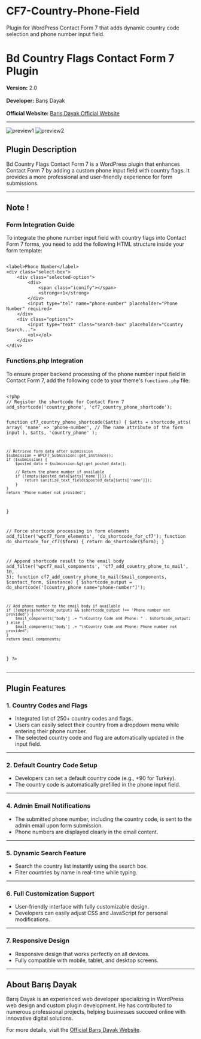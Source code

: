 # CF7-Country-Phone-Field
Plugin for WordPress Contact Form 7 that adds dynamic country code selection and phone number input field.

# <strong>Bd Country Flags Contact Form 7 Plugin</strong>  
<strong>Version:</strong> 2.0  <br>  
<strong>Developer:</strong> Barış Dayak  <br>  
<strong>Official Website:</strong> <a href="https://barisdayak.com" target="_blank">Barış Dayak Official Website</a>  

---
![preview1](https://github.com/user-attachments/assets/d86c20ef-1419-48fb-8e2d-95d9592ae231)
![preview2](https://github.com/user-attachments/assets/e7f13b65-f455-404a-91aa-6442ba8d188f)



<h2>Plugin Description</h2>  
<p>Bd Country Flags Contact Form 7 is a WordPress plugin that enhances Contact Form 7 by adding a custom phone input field with country flags. It provides a more professional and user-friendly experience for form submissions.</p>  

---

<h2>Note !</h2>  

<h3>Form Integration Guide </h3> 
<p>To integrate the phone number input field with country flags into Contact Form 7 forms, you need to add the following HTML structure inside your form template:</p> 
<pre><code>
&lt;label&gt;Phone Number&lt;/label&gt;
&lt;div class="select-box"&gt;
    &lt;div class="selected-option"&gt;
        &lt;div&gt;
            &lt;span class="iconify"&gt;&lt;/span&gt;
            &lt;strong&gt;+1&lt;/strong&gt;
        &lt;/div&gt;
        &lt;input type="tel" name="phone-number" placeholder="Phone Number" required&gt;
    &lt;/div&gt;
    &lt;div class="options"&gt;
        &lt;input type="text" class="search-box" placeholder="Country Search..."&gt;
        &lt;ol&gt;&lt;/ol&gt;
    &lt;/div&gt;
&lt;/div&gt;
</code></pre>


<h3>Functions.php Integration</h3> 
<p>To ensure proper backend processing of the phone number input field in Contact Form 7, add the following code to your theme's <code>functions.php</code> file:</p> 
<pre><code>
&lt;?php
// Register the shortcode for Contact Form 7
add_shortcode('country_phone', 'cf7_country_phone_shortcode');

function cf7_country_phone_shortcode($atts) {
    $atts = shortcode_atts(
        array(
            'name' =&gt; 'phone-number', // The name attribute of the form input
        ),
        $atts,
        'country_phone'
    );

    // Retrieve form data after submission
    $submission = WPCF7_Submission::get_instance();
    if ($submission) {
        $posted_data = $submission-&gt;get_posted_data();

        // Return the phone number if available
        if (!empty($posted_data[$atts['name']])) {
            return sanitize_text_field($posted_data[$atts['name']]);
        }
    }
    return 'Phone number not provided';
}

// Force shortcode processing in form elements
add_filter('wpcf7_form_elements', 'do_shortcode_for_cf7');
function do_shortcode_for_cf7($form) {
    return do_shortcode($form);
}

// Append shortcode result to the email body
add_filter('wpcf7_mail_components', 'cf7_add_country_phone_to_mail', 10, 3);
function cf7_add_country_phone_to_mail($mail_components, $contact_form, $instance) {
    $shortcode_output = do_shortcode('[country_phone name="phone-number"]');

    // Add phone number to the email body if available
    if (!empty($shortcode_output) && $shortcode_output !== 'Phone number not provided') {
        $mail_components['body'] .= "\nCountry Code and Phone: " . $shortcode_output;
    } else {
        $mail_components['body'] .= "\nCountry Code and Phone: Phone number not provided";
    }
    return $mail_components;
}
?&gt;
</code></pre>


---

<h2>Plugin Features</h2>  

<h3>1. Country Codes and Flags</h3>  
<ul>  
<li>Integrated list of 250+ country codes and flags.</li>  
<li>Users can easily select their country from a dropdown menu while entering their phone number.</li>  
<li>The selected country code and flag are automatically updated in the input field.</li>  
</ul>  

---

<h3>2. Default Country Code Setup</h3>  
<ul>  
<li>Developers can set a default country code (e.g., +90 for Turkey).</li>  
<li>The country code is automatically prefilled in the phone input field.</li>  
</ul>  

---

<h3>4. Admin Email Notifications</h3>  
<ul>  
<li>The submitted phone number, including the country code, is sent to the admin email upon form submission.</li>  
<li>Phone numbers are displayed clearly in the email content.</li>  
</ul>  

---

<h3>5. Dynamic Search Feature</h3>  
<ul>  
<li>Search the country list instantly using the search box.</li>  
<li>Filter countries by name in real-time while typing.</li>  
</ul>  

---

<h3>6. Full Customization Support</h3>  
<ul>  
<li>User-friendly interface with fully customizable design.</li>  
<li>Developers can easily adjust CSS and JavaScript for personal modifications.</li>  
</ul>  

---

<h3>7. Responsive Design</h3>  
<ul>  
<li>Responsive design that works perfectly on all devices.</li>  
<li>Fully compatible with mobile, tablet, and desktop screens.</li>  
</ul>  

---

<h2>About Barış Dayak</h2>  
<p>Barış Dayak is an experienced web developer specializing in WordPress web design and custom plugin development. He has contributed to numerous professional projects, helping businesses succeed online with innovative digital solutions.</p>  

<p>For more details, visit the <a href="https://barisdayak.com/wordpress-web-tasarim-uzmani/" target="_blank" rel="noopener noreferrer">Official Barış Dayak Website</a>.</p>
